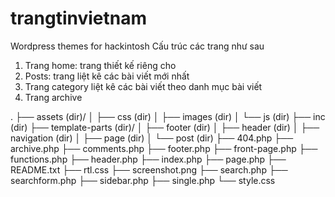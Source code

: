 # trangtinvietnam
Wordpress themes for hackintosh
Cấu trúc các trang như sau
1. Trang home: trang thiết kế riêng cho 
2. Posts: trang liệt kê các bài viết mới nhất
3. Trang category liệt kê các bài viết theo danh mục bài viết
4. Trang archive

.
├── assets (dir)/
│   ├── css (dir)
│   ├── images (dir)
│   └── js (dir)
├── inc (dir)
├── template-parts (dir)/
│   ├── footer (dir)
│   ├── header (dir)
│   ├── navigation (dir)
│   ├── page (dir)
│   └── post (dir)
├── 404.php
├── archive.php
├── comments.php
├── footer.php
├── front-page.php
├── functions.php
├── header.php
├── index.php
├── page.php
├── README.txt
├── rtl.css
├── screenshot.png
├── search.php
├── searchform.php
├── sidebar.php
├── single.php
└── style.css